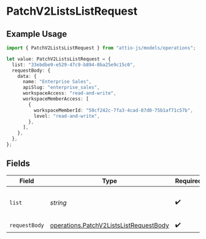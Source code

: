 # PatchV2ListsListRequest

## Example Usage

```typescript
import { PatchV2ListsListRequest } from "attio-js/models/operations";

let value: PatchV2ListsListRequest = {
  list: "33ebdbe9-e529-47c9-b894-0ba25e9c15c0",
  requestBody: {
    data: {
      name: "Enterprise Sales",
      apiSlug: "enterprise_sales",
      workspaceAccess: "read-and-write",
      workspaceMemberAccess: [
        {
          workspaceMemberId: "50cf242c-7fa3-4cad-87d0-75b1af71c57b",
          level: "read-and-write",
        },
      ],
    },
  },
};
```

## Fields

| Field                                                                                            | Type                                                                                             | Required                                                                                         | Description                                                                                      | Example                                                                                          |
| ------------------------------------------------------------------------------------------------ | ------------------------------------------------------------------------------------------------ | ------------------------------------------------------------------------------------------------ | ------------------------------------------------------------------------------------------------ | ------------------------------------------------------------------------------------------------ |
| `list`                                                                                           | *string*                                                                                         | :heavy_check_mark:                                                                               | N/A                                                                                              | 33ebdbe9-e529-47c9-b894-0ba25e9c15c0                                                             |
| `requestBody`                                                                                    | [operations.PatchV2ListsListRequestBody](../../models/operations/patchv2listslistrequestbody.md) | :heavy_check_mark:                                                                               | N/A                                                                                              |                                                                                                  |